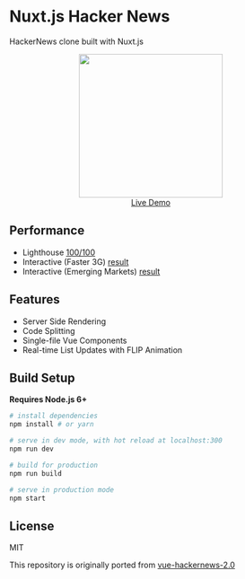 # Nuxt.js Hacker News
HackerNews clone built with Nuxt.js

<p align="center">
  <a href="https://hn.nuxtjs.org" target="_blank">
    <img src="https://cloud.githubusercontent.com/assets/5158436/26785443/a70cfa48-4a17-11e7-9cda-1333932baf5c.png" width="256px">
    <br>
    Live Demo
  </a>
</p>

## Performance

- Lighthouse [100/100](https://cdn.rawgit.com/Atinux/e2f424e6794babc00d2158406b0ab37d/raw/7ed7607325dd3e1d1ae26bff14d49032ed8656d5/lighthouse-result-nuxt.html)
- Interactive (Faster 3G) [result](https://www.webpagetest.org/result/170605_Y1_ZF)
- Interactive (Emerging Markets) [result](https://www.webpagetest.org/result/170605_EQ_144)

## Features

- Server Side Rendering
- Code Splitting
- Single-file Vue Components
- Real-time List Updates with FLIP Animation

## Build Setup

**Requires Node.js 6+**

``` bash
# install dependencies
npm install # or yarn

# serve in dev mode, with hot reload at localhost:300
npm run dev

# build for production
npm run build

# serve in production mode
npm start
```

## License

MIT

This repository is originally ported from [vue-hackernews-2.0](https://github.com/vuejs/vue-hackernews-2.0)
